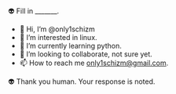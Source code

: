 👽 Fill in _______.


- 👋 Hi, I’m @only1schizm
- 👀 I’m interested in linux. 
- 🌱 I’m currently learning python.
- 💞️ I’m looking to collaborate, not sure yet. 
- 📫 How to reach me only1schizm@gmail.com.

👽 Thank you human. Your response is noted. 
